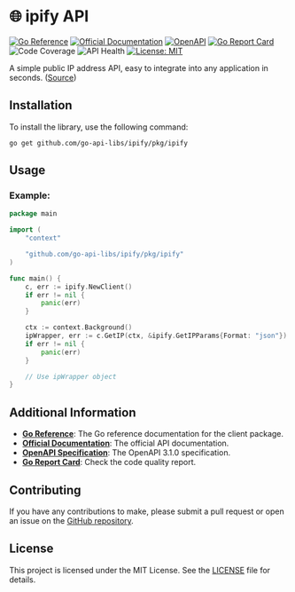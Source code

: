 # 🌐 ipify API
[![Go Reference](https://pkg.go.dev/badge/github.com/go-api-libs/ipify.svg)](https://pkg.go.dev/github.com/go-api-libs/ipify/pkg/ipify)
[![Official Documentation](https://img.shields.io/badge/docs-API-blue)](https://www.ipify.org/)
[![OpenAPI](https://img.shields.io/badge/OpenAPI-3.1-blue)](/api/openapi.json)
[![Go Report Card](https://goreportcard.com/badge/github.com/go-api-libs/ipify)](https://goreportcard.com/report/github.com/go-api-libs/ipify)
![Code Coverage](https://img.shields.io/badge/coverage-26%25-red)
![API Health](https://img.shields.io/badge/API_health-95%25-brightgreen)
[![License: MIT](https://img.shields.io/badge/License-MIT-yellow.svg)](./LICENSE)

A simple public IP address API, easy to integrate into any application in seconds. ([Source](https://freepublicapis.com/ipify-api))

## Installation

To install the library, use the following command:

```shell
go get github.com/go-api-libs/ipify/pkg/ipify
```

## Usage

### Example: 

```go
package main

import (
	"context"

	"github.com/go-api-libs/ipify/pkg/ipify"
)

func main() {
	c, err := ipify.NewClient()
	if err != nil {
		panic(err)
	}

	ctx := context.Background()
	ipWrapper, err := c.GetIP(ctx, &ipify.GetIPParams{Format: "json"})
	if err != nil {
		panic(err)
	}

	// Use ipWrapper object
}

```

## Additional Information

- [**Go Reference**](https://pkg.go.dev/github.com/go-api-libs/ipify/pkg/ipify): The Go reference documentation for the client package.
- [**Official Documentation**](https://www.ipify.org/): The official API documentation.
- [**OpenAPI Specification**](./api/openapi.json): The OpenAPI 3.1.0 specification.
- [**Go Report Card**](https://goreportcard.com/report/github.com/go-api-libs/ipify): Check the code quality report.

## Contributing

If you have any contributions to make, please submit a pull request or open an issue on the [GitHub repository](https://github.com/go-api-libs/ipify).

## License

This project is licensed under the MIT License. See the [LICENSE](./LICENSE) file for details.
